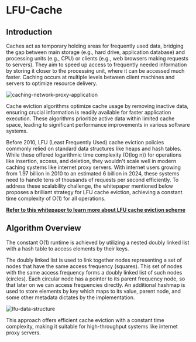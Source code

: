 # LFU-Cache

## Introduction

Caches act as temporary holding areas for frequently used data, bridging the gap between main storage (e.g., hard drive, application database) and processing units (e.g., CPU) or clients (e.g., web browsers making requests to servers). They aim to speed up access to frequently needed information by storing it closer to the processing unit, where it can be accessed much faster. Caching occurs at multiple levels between client machines and servers to optimize resource delivery.

![caching-network-proxy-application](https://github.com/s-bose7/LFU-Cache/assets/69990740/04fda769-ddf6-437a-8a6e-290652ee2db5)


Cache eviction algorithms optimize cache usage by removing inactive data, ensuring crucial information is readily available for faster application execution. These algorithms prioritize active data within limited cache space, leading to significant performance improvements in various software systems.

Before 2010, LFU (Least Frequently Used) cache eviction policies commonly relied on standard data structures like heaps and hash tables. While these offered logarithmic time complexity (O(log n)) for operations like insertion, access, and deletion, they wouldn't scale well in modern caching systems like internet proxy servers. With internet users growing from 1.97 billion in 2010 to an estimated 6 billion in 2024, these systems need to handle tens of thousands of requests per second efficiently. To address these scalability challenge, the whitepaper mentioned below proposes a brilliant strategy for LFU cache eviction, achieving a constant time complexity of O(1) for all operations.

[**Refer to this whitepaper to learn more about LFU cache eviction scheme**](http://dhruvbird.com/lfu.pdf)

## Algorithm Overview

The constant O(1) runtime is achieved by utilizing a nested doubly linked list with a hash table to access elements by their keys.

The doubly linked list is used to link together nodes representing a set of nodes that have the same access frequency (squares). This set of nodes with the same access frequency forms a doubly linked list of such nodes (circles). Each circular node has a pointer to its parent frequency node, so that later on we can access frequencies directly. An additional hashmap is used to store elements by key which maps to its value, parent node, and some other metadata dictates by the implementation. 

![lfu-data-structure](https://github.com/s-bose7/LFU-Cache/assets/69990740/5fcca4d4-e89d-4be3-9300-8aae715959c3)


This approach offers efficient cache eviction with a constant time complexity, making it suitable for high-throughput systems like internet proxy servers.

